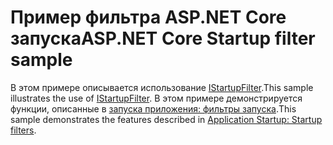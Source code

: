 # <a name="aspnet-core-startup-filter-sample"></a><span data-ttu-id="a962c-101">Пример фильтра ASP.NET Core запуска</span><span class="sxs-lookup"><span data-stu-id="a962c-101">ASP.NET Core Startup filter sample</span></span>

<span data-ttu-id="a962c-102">В этом примере описывается использование [IStartupFilter](https://docs.microsoft.com/dotnet/api/microsoft.aspnetcore.hosting.istartupfilter).</span><span class="sxs-lookup"><span data-stu-id="a962c-102">This sample illustrates the use of [IStartupFilter](https://docs.microsoft.com/dotnet/api/microsoft.aspnetcore.hosting.istartupfilter).</span></span> <span data-ttu-id="a962c-103">В этом примере демонстрируется функции, описанные в [запуска приложения: фильтры запуска](https://docs.microsoft.com/aspnet/core/fundamentals/startup#startup-filters).</span><span class="sxs-lookup"><span data-stu-id="a962c-103">This sample demonstrates the features described in [Application Startup: Startup filters](https://docs.microsoft.com/aspnet/core/fundamentals/startup#startup-filters).</span></span>
